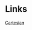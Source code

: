 # Links

[Cartesian](https://www.canva.com/design/DAFqZ9kOIOY/yzeu3S4nOheaT0Fc2ee9RQ/edit?utm_content=DAFqZ9kOIOY&utm_campaign=designshare&utm_medium=link2&utm_source=sharebutton)
